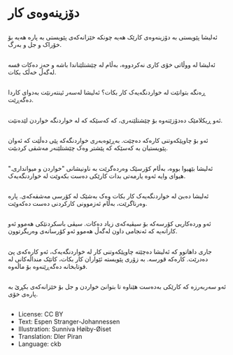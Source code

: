 # دۆزینه‌وه‌ی کار

##
ئه‌لیشا پێویستی به‌ دۆزینه‌وه‌ی کارێک هه‌یه‌ چونکه‌ خێزانه‌که‌ی پێویستی به‌ پاره‌ هه‌یه‌ بۆ خۆراک و جل و بەرگ.

##
ئه‌لیشا له‌ ووڵاتی خۆی کاری نه‌کردووه‌، به‌ڵام له‌ چێشتلێناندا باشه‌ و حه‌ز ده‌کات قسه‌ له‌گه‌ڵ خه‌ڵک بکات.

##
ڕه‌نگه‌ بتوانێت له‌ خواردنگەیەک کار بکات؟ ئه‌لیشا له‌سەر ئینته‌رنێت به‌دوای کاردا ده‌گه‌ڕێت.

##
ئه‌و ڕیکلامێک ده‌دۆزێته‌وه‌ بۆ چێشتلێنەری، کە که‌سێکه‌ که‌ له‌ خواردنگە خواردن لێده‌نێت.

##
ئه‌و بۆ چاوپێکه‌وتنی کاره‌که‌ ده‌چێت. به‌ڕێوه‌به‌ری خواردنگەکە پێی ده‌ڵێت که‌ ئه‌وان پێویستیان به‌ که‌سێکه‌ که‌ پێشتر وه‌ک چێشتلێنەر مه‌شقی کردبێت.

##
ئه‌لیشا بێهیوا بووە، به‌ڵام کۆرسێک وەردەگرێت به‌ ناونیشانی "خواردن و میوانداری." هیوای وایه‌ ئه‌وه‌ یارمه‌تی بدات کارێکی ده‌ست بکه‌وێت له‌ خواردنگەیەک.

##
ئه‌لیشا ده‌بێ له‌ خواردنگەیەک کار بکات وه‌ک به‌شێک له‌ کۆرسی مه‌شقه‌که‌ی. پاره‌ وەرناگرێت، به‌ڵام ئه‌زموونی کارکردنی دەست دەکەوێت.

##
ئه‌و ورده‌کاریی کۆرسه‌که‌ بۆ سیڤیه‌که‌ی زیاد ده‌کات. سیڤی باسکردنێکی هه‌موو ئه‌و کارانه‌یه‌ که‌ ئه‌نجامی داون له‌گه‌ڵ هه‌موو ئه‌و کۆرسانه‌ی وه‌ریگرتوون.

##
جاری داهاتوو که‌ ئه‌لیشا ده‌چێته‌ چاوپێکه‌وتنی کار له‌ خواردنگەیەک، ئه‌و کاره‌که‌ی پێ ده‌درێت. کاره‌که‌ قورسە. به‌ زۆری پێویسته‌ ئێواران کار بکات، کاتێک منداڵه‌کانی له‌ قوتابخانه‌ دەگەڕێنەوە بۆ ماڵه‌وه‌.

##
ئه‌و سه‌ربه‌رزه‌ که‌ کارێکی به‌ده‌ست هێناوه‌ تا بتوانێ خواردن و جل بۆ خێزانه‌که‌ی بکڕێ به‌ پاره‌ی خۆی.

##
* License: CC BY
* Text: Espen Stranger-Johannessen
* Illustration: Sunniva Høiby-Øiset
* Translation: Dler Piran
* Language: ckb
